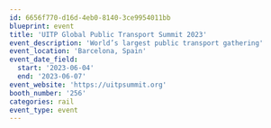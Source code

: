 ```yaml
---
id: 6656f770-d16d-4eb0-8140-3ce9954011bb
blueprint: event
title: 'UITP Global Public Transport Summit 2023'
event_description: 'World’s largest public transport gathering'
event_location: 'Barcelona, Spain'
event_date_field:
  start: '2023-06-04'
  end: '2023-06-07'
event_website: 'https://uitpsummit.org'
booth_number: '256'
categories: rail
event_type: event
---
```

